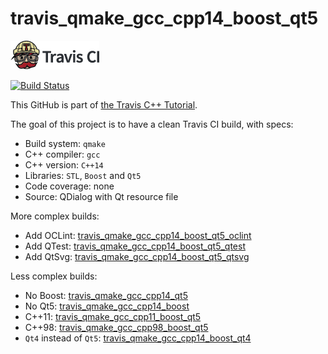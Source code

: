 # travis_qmake_gcc_cpp14_boost_qt5

[![Travis CI logo](TravisCI.png)](https://travis-ci.org)

[![Build Status](https://travis-ci.org/richelbilderbeek/travis_qmake_gcc_cpp14_boost_qt5.svg?branch=master)](https://travis-ci.org/richelbilderbeek/travis_qmake_gcc_cpp14_boost_qt5)

This GitHub is part of [the Travis C++ Tutorial](https://github.com/richelbilderbeek/travis_cpp_tutorial).

The goal of this project is to have a clean Travis CI build, with specs:
 * Build system: `qmake`
 * C++ compiler: `gcc`
 * C++ version: `C++14`
 * Libraries: `STL`, `Boost` and `Qt5`
 * Code coverage: none
 * Source: QDialog with Qt resource file

More complex builds:
 * Add OCLint: [travis_qmake_gcc_cpp14_boost_qt5_oclint](https://www.github.com/richelbilderbeek/travis_qmake_gcc_cpp14_boost_qt5_oclint)
 * Add QTest: [travis_qmake_gcc_cpp14_boost_qt5_qtest](https://www.github.com/richelbilderbeek/travis_qmake_gcc_cpp14_boost_qt5_qtest)
 * Add QtSvg: [travis_qmake_gcc_cpp14_boost_qt5_qtsvg](https://www.github.com/richelbilderbeek/travis_qmake_gcc_cpp14_boost_qt5_qtsvg)

Less complex builds:
 * No Boost: [travis_qmake_gcc_cpp14_qt5](https://www.github.com/richelbilderbeek/travis_qmake_gcc_cpp14_qt4)
 * No Qt5: [travis_qmake_gcc_cpp14_boost](https://www.github.com/richelbilderbeek/travis_qmake_gcc_cpp14_boost)
 * C++11: [travis_qmake_gcc_cpp11_boost_qt5](https://www.github.com/richelbilderbeek/travis_qmake_gcc_cpp11_boost_qt5)
 * C++98: [travis_qmake_gcc_cpp98_boost_qt5](https://www.github.com/richelbilderbeek/travis_qmake_gcc_cpp98_boost_qt5)
 * `Qt4` instead of `Qt5`: [travis_qmake_gcc_cpp14_boost_qt4](https://www.github.com/richelbilderbeek/travis_qmake_gcc_cpp14_boost_qt4)
